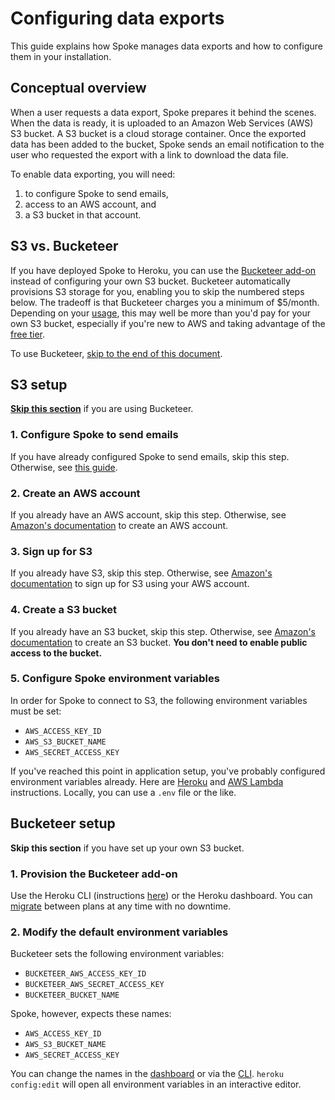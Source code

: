 # Configuring data exports
This guide explains how Spoke manages data exports and how to configure them in your installation.

## Conceptual overview
When a user requests a data export, Spoke prepares it behind the scenes. When the data is ready, it is uploaded to an Amazon Web Services (AWS) S3 bucket. A S3 bucket is a cloud storage container. Once the exported data has been added to the bucket, Spoke sends an email notification to the user who requested the export with a link to download the data file.

To enable data exporting, you will need:
1. to configure Spoke to send emails,
2. access to an AWS account, and
3. a S3 bucket in that account.

## S3 vs. Bucketeer
If you have deployed Spoke to Heroku, you can use the [Bucketeer add-on](https://elements.heroku.com/addons/bucketeer) instead of configuring your own S3 bucket. Bucketeer automatically provisions S3 storage for you, enabling you to skip the numbered steps below. The tradeoff is that Bucketeer charges you a minimum of $5/month. Depending on your [usage](https://aws.amazon.com/s3/pricing/), this may well be more than you'd pay for your own S3 bucket, especially if you're new to AWS and taking advantage of the [free tier](https://aws.amazon.com/free/).

To use Bucketeer, [skip to the end of this document](#bucketeer-setup).

## S3 setup

__[Skip this section](#bucketeer-setup)__ if you are using Bucketeer.

### 1. Configure Spoke to send emails
If you have already configured Spoke to send emails, skip this step. Otherwise, see [this guide](EMAIL_CONFIGURATION.MD).

### 2. Create an AWS account
If you already have an AWS account, skip this step. Otherwise, see [Amazon's documentation](https://aws.amazon.com/premiumsupport/knowledge-center/create-and-activate-aws-account/) to create an AWS account.

### 3. Sign up for S3
If you already have S3, skip this step. Otherwise, see [Amazon's documentation](https://docs.aws.amazon.com/AmazonS3/latest/gsg/SigningUpforS3.html) to sign up for S3 using your AWS account.

### 4. Create a S3 bucket
If you already have an S3 bucket, skip this step. Otherwise, see [Amazon's documentation](https://docs.aws.amazon.com/AmazonS3/latest/user-guide/create-bucket.html) to create an S3 bucket. __You don't need to enable public access to the bucket.__

### 5. Configure Spoke environment variables
In order for Spoke to connect to S3, the following environment variables must be set:
  - `AWS_ACCESS_KEY_ID`
  - `AWS_S3_BUCKET_NAME`
  - `AWS_SECRET_ACCESS_KEY`

If you've reached this point in application setup, you've probably configured environment variables already. Here are [Heroku](https://devcenter.heroku.com/articles/config-vars#managing-config-vars) and [AWS Lambda](https://docs.aws.amazon.com/lambda/latest/dg/env_variables.html) instructions. Locally, you can use a `.env` file or the like.

## Bucketeer setup
__Skip this section__ if you have set up your own S3 bucket.

### 1. Provision the Bucketeer add-on
Use the Heroku CLI (instructions [here](https://devcenter.heroku.com/articles/bucketeer#provisioning-the-add-on)) or the Heroku dashboard. You can [migrate](https://devcenter.heroku.com/articles/bucketeer#migrating-between-plans) between plans at any time with no downtime.

### 2. Modify the default environment variables
Bucketeer sets the following environment variables:
  - `BUCKETEER_AWS_ACCESS_KEY_ID`
  - `BUCKETEER_AWS_SECRET_ACCESS_KEY`
  - `BUCKETEER_BUCKET_NAME`

Spoke, however, expects these names:
- `AWS_ACCESS_KEY_ID`
- `AWS_S3_BUCKET_NAME`
- `AWS_SECRET_ACCESS_KEY`

You can change the names in the [dashboard](https://devcenter.heroku.com/articles/config-vars#using-the-heroku-dashboard) or via the [CLI](https://devcenter.heroku.com/articles/config-vars#using-the-heroku-cli). `heroku config:edit` will open all environment variables in an interactive editor.
